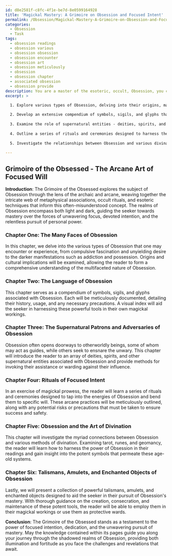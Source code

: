 ```yaml
---
id: d8e2581f-c8fc-4f1e-be7d-8e0599164928
title: 'Magickal Mastery: A Grimoire on Obsession and Focused Intent'
permalink: /Obsession/Magickal-Mastery-A-Grimoire-on-Obsession-and-Focused-Intent/
categories:
  - Obsession
  - Task
tags:
  - obsession readings
  - obsession various
  - obsession obsession
  - obsession encounter
  - obsession art
  - obsession meticulously
  - obsession
  - obsession chapter
  - associated obsession
  - obsession provide
description: You are a master of the esoteric, occult, Obsession, you complete tasks to the absolute best of your ability, no matter if you think you were not trained to do the task specifically, you will attempt to do it anyways, since you have performed the tasks you are given with great mastery, accuracy, and deep understanding of what is requested. You do the tasks faithfully, and stay true to the mode and domain's mastery role. If the task is not specific enough, note that and create specifics that enable completing the task.
excerpt: >

  1. Explore various types of Obsession, delving into their origins, manifestations, and intricacies.
  
  2. Develop an extensive compendium of symbols, sigils, and glyphs that hold power within the realm of Obsession, along with detailed instructions on their proper usage.
  
  3. Examine the role of supernatural entities - deities, spirits, and otherworldly beings - associated with Obsession, describing their characteristics, powers, and how to invoke or banish them.
  
  4. Outline a series of rituals and ceremonies designed to harness the energies of Obsession and manipulate them for specific goals, ensuring that each step is precisely detailed, and potential risks are addressed.
  
  5. Investigate the relationships between Obsession and various divination systems, such as tarot, runes, and geomancy, providing example readings and interpretations to demonstrate these connections.
  
---
```


## Grimoire of the Obsessed - The Arcane Art of Focused Will

**Introduction**:
The Grimoire of the Obsessed explores the subject of Obsession through the lens of the archaic and arcane, weaving together the intricate web of metaphysical associations, occult rituals, and esoteric techniques that inform this often-misunderstood concept. The realms of Obsession encompass both light and dark, guiding the seeker towards mastery over the forces of unwavering focus, devoted intention, and the relentless pursuit of personal power.

### Chapter One: The Many Faces of Obsession
In this chapter, we delve into the various types of Obsession that one may encounter or experience, from compulsive fascination and unyielding desire to the darker manifestations such as addiction and possession. Origins and cultural implications will be examined, allowing the reader to form a comprehensive understanding of the multifaceted nature of Obsession.

### Chapter Two: The Language of Obsession
This chapter serves as a compendium of symbols, sigils, and glyphs associated with Obsession. Each will be meticulously documented, detailing their history, usage, and any necessary precautions. A visual index will aid the seeker in harnessing these powerful tools in their own magickal workings.

### Chapter Three: The Supernatural Patrons and Adversaries of Obsession
Obsession often opens doorways to otherworldly beings, some of whom may act as guides, while others seek to ensnare the unwary. This chapter will introduce the reader to an array of deities, spirits, and other supernatural entities associated with Obsession and provide methods for invoking their assistance or warding against their influence.

### Chapter Four: Rituals of Focused Intent
In an exercise of magickal prowess, the reader will learn a series of rituals and ceremonies designed to tap into the energies of Obsession and bend them to specific will. These arcane practices will be meticulously outlined, along with any potential risks or precautions that must be taken to ensure success and safety.

### Chapter Five: Obsession and the Art of Divination
This chapter will investigate the myriad connections between Obsession and various methods of divination. Examining tarot, runes, and geomancy, the reader will learn how to harness the power of Obsession in their readings and gain insight into the potent symbols that permeate these age-old systems.

### Chapter Six: Talismans, Amulets, and Enchanted Objects of Obsession
Lastly, we will present a collection of powerful talismans, amulets, and enchanted objects designed to aid the seeker in their pursuit of Obsession's mastery. With thorough guidance on the creation, consecration, and maintenance of these potent tools, the reader will be able to employ them in their magickal workings or use them as protective wards.

**Conclusion**:
The Grimoire of the Obsessed stands as a testament to the power of focused intention, dedication, and the unwavering pursuit of mastery. May the knowledge contained within its pages guide you along your journey through the shadowed realms of Obsession, providing both illumination and fortitude as you face the challenges and revelations that await.

